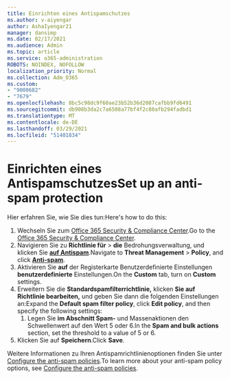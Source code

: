 ```yaml
---
title: Einrichten eines Antispamschutzes
ms.author: v-aiyengar
author: AshaIyengar21
manager: dansimp
ms.date: 02/17/2021
ms.audience: Admin
ms.topic: article
ms.service: o365-administration
ROBOTS: NOINDEX, NOFOLLOW
localization_priority: Normal
ms.collection: Adm_O365
ms.custom:
- "9000682"
- "7679"
ms.openlocfilehash: 8bc5c98dc9f60ae23b52b36d2087cafbb9fd6491
ms.sourcegitcommit: db908b3da2c7a6508a77bf4f2c80afb294fadbd1
ms.translationtype: MT
ms.contentlocale: de-DE
ms.lasthandoff: 03/29/2021
ms.locfileid: "51401834"
---
```

# <a name="set-up-an-anti-spam-protection"></a><span data-ttu-id="2b1a2-102">Einrichten eines Antispamschutzes</span><span class="sxs-lookup"><span data-stu-id="2b1a2-102">Set up an anti-spam protection</span></span>

<span data-ttu-id="2b1a2-103">Hier erfahren Sie, wie Sie dies tun:</span><span class="sxs-lookup"><span data-stu-id="2b1a2-103">Here's how to do this:</span></span>

1. <span data-ttu-id="2b1a2-104">Wechseln Sie zum [Office 365 Security & Compliance Center](https://go.microsoft.com/fwlink/p/?linkid=2077143).</span><span class="sxs-lookup"><span data-stu-id="2b1a2-104">Go to the [Office 365 Security & Compliance Center](https://go.microsoft.com/fwlink/p/?linkid=2077143).</span></span>
1. <span data-ttu-id="2b1a2-105">Navigieren Sie zu **Richtlinie für**  >  **die** Bedrohungsverwaltung, und klicken Sie **[auf Antispam](https://go.microsoft.com/fwlink/p/?linkid=2077143)**.</span><span class="sxs-lookup"><span data-stu-id="2b1a2-105">Navigate to **Threat Management** > **Policy**, and click **[Anti-spam](https://go.microsoft.com/fwlink/p/?linkid=2077143)**.</span></span>
1. <span data-ttu-id="2b1a2-106">Aktivieren Sie **auf** der Registerkarte Benutzerdefinierte Einstellungen **benutzerdefinierte** Einstellungen.</span><span class="sxs-lookup"><span data-stu-id="2b1a2-106">On the **Custom** tab, turn on **Custom** settings.</span></span>
1. <span data-ttu-id="2b1a2-107">Erweitern Sie die **Standardspamfilterrichtlinie,** klicken **Sie auf Richtlinie bearbeiten,** und geben Sie dann die folgenden Einstellungen an:</span><span class="sxs-lookup"><span data-stu-id="2b1a2-107">Expand the **Default spam filter policy**,  click **Edit policy**, and then specify the following settings:</span></span>
    1. <span data-ttu-id="2b1a2-108">Legen Sie **im Abschnitt Spam-** und Massenaktionen den Schwellenwert auf den Wert 5 oder 6.</span><span class="sxs-lookup"><span data-stu-id="2b1a2-108">In the **Spam and bulk actions** section, set the threshold to a value of 5 or 6.</span></span>
1. <span data-ttu-id="2b1a2-109">Klicken Sie auf **Speichern**.</span><span class="sxs-lookup"><span data-stu-id="2b1a2-109">Click **Save**.</span></span>

<span data-ttu-id="2b1a2-110">Weitere Informationen zu Ihren Antispamrichtlinienoptionen finden Sie unter [Configure the anti-spam policies](https://go.microsoft.com/fwlink/?linkid=2092051).</span><span class="sxs-lookup"><span data-stu-id="2b1a2-110">To learn more about your anti-spam policy options, see [Configure the anti-spam policies](https://go.microsoft.com/fwlink/?linkid=2092051).</span></span>
